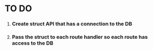 

# TO DO 

1. ### Create struct API that has a connection to the DB

2. ### Pass the struct to each route handler so each route has access to the DB